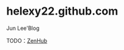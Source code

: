 # helexy22.github.com
Jun Lee'Blog

TODO：[ZenHub](https://app.zenhub.com/workspaces/helexy22githubcom-5bbe011226f2164f0af2aadb/boards)
